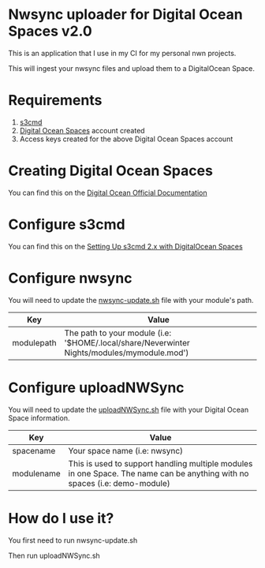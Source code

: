 # Nwsync uploader for Digital Ocean Spaces v2.0
This is an application that I use in my CI for my personal nwn projects.

This will ingest your nwsync files and upload them to a DigitalOcean Space.

# Requirements
1. [s3cmd](https://github.com/s3tools/s3cmd)
2. [Digital Ocean Spaces](https://www.digitalocean.com/products/spaces/) account created
3. Access keys created for the above Digital Ocean Spaces account

# Creating Digital Ocean Spaces 
You can find this on the [Digital Ocean Official Documentation](https://www.digitalocean.com/community/tutorials/how-to-create-a-digitalocean-space-and-api-key#creating-an-access-key)

# Configure s3cmd

You can find this on the [Setting Up s3cmd 2.x with DigitalOcean Spaces](https://docs.digitalocean.com/products/spaces/reference/s3cmd/)

# Configure nwsync

You will need to update the [nwsync-update.sh](https://github.com/StefanoND/nwn-nwsync-digitalOcean-uploader/blob/main/nwsync-update.sh) file with your module's path.

Key         | Value
------------|--------------------------------
modulepath  | The path to your module (i.e: '$HOME/.local/share/Neverwinter Nights/modules/mymodule.mod')

# Configure uploadNWSync

You will need to update the [uploadNWSync.sh](https://github.com/StefanoND/nwn-nwsync-digitalOcean-uploader/blob/main/uploadNWSync.sh) file with your Digital Ocean Space information.

Key         | Value
------------|--------------------------------
spacename   | Your space name (i.e: nwsync)
modulename  | This is used to support handling multiple modules in one Space. The name can be anything with no spaces (i.e: demo-module)

# How do I use it?

You first need to run nwsync-update.sh

Then run uploadNWSync.sh

